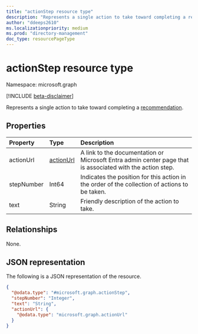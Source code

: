```yaml
---
title: "actionStep resource type"
description: "Represents a single action to take toward completing a recommendation."
author: "ddeeps2610"
ms.localizationpriority: medium
ms.prod: "directory-management"
doc_type: resourcePageType
---
```


# actionStep resource type

Namespace: microsoft.graph

[!INCLUDE [beta-disclaimer](../../includes/beta-disclaimer.md)]

Represents a single action to take toward completing a [recommendation](../resources/recommendation.md).

## Properties
|Property|Type|Description|
|:---|:---|:---|
|actionUrl|[actionUrl](../resources/actionurl.md)|A link to the documentation or Microsoft Entra admin center page that is associated with the action step.|
|stepNumber|Int64|Indicates the position for this action in the order of the collection of actions to be taken.|
|text|String|Friendly description of the action to take.|

## Relationships
None.

## JSON representation
The following is a JSON representation of the resource.
<!-- {
  "blockType": "resource",
  "@odata.type": "microsoft.graph.actionStep"
}
-->
``` json
{
  "@odata.type": "#microsoft.graph.actionStep",
  "stepNumber": "Integer",
  "text": "String",
  "actionUrl": {
    "@odata.type": "microsoft.graph.actionUrl"
  }
}
```


